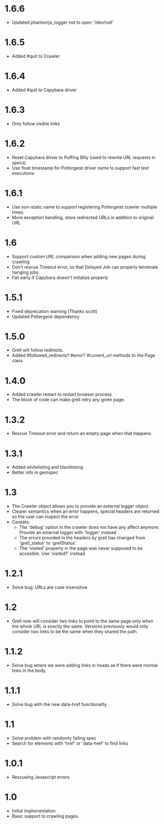 # 1.6.6
  * Updated phantomjs_logger not to open '/dev/null'

# 1.6.5
  * Added #quit to Crawler

# 1.6.4
  * Added #quit to Capybara driver

# 1.6.3
  * Only follow visible links

# 1.6.2
  * Reset Capybara driver to Puffing Billy (used to rewrite URL requests in specs)
  * Use float timestamp for Poltergeist driver name to support fast test executions

# 1.6.1
  * Use non-static name to support registering Poltergeist crawler multiple times
  * More exception handling, store redirected URLs in addition to original URL

# 1.6
  * Support custom URL comparison when adding new pages during crawling
  * Don't rescue Timeout error, so that Delayed Job can properly terminate hanging jobs
  * Fail early if Capybara doesn't initialize properly

# 1.5.1
  * Fixed deprecation warning (Thanks scott)
  * Updated Poltergeist dependency

# 1.5.0
  * Grell will follow redirects.
  * Added #followed_redirects? #error? #current_url methods to the Page class

# 1.4.0
  * Added crawler.restart to restart browser process
  * The block of code can make grell retry any given page.

# 1.3.2
  * Rescue Timeout error and return an empty page when that happens

# 1.3.1
  * Added whitelisting and blacklisting
  * Better info in gemspec

# 1.3
  * The Crawler object allows you to provide an external logger object.
  * Clearer semantics when an error happens, special headers are returned so the user can inspect the error
  * Caveats:
    - The 'debug' option in the crawler does not have any affect anymore. Provide an external logger with 'logger' instead
    - The errors provided in the headers by grell has changed from 'grell_status' to 'grellStatus'.
    - The 'visited' property in the page was never supposed to be accesible. Use 'visited?' instead.

# 1.2.1
  * Solve bug: URLs are case insensitive

# 1.2
  * Grell now will consider two links to point to the same page only when the whole URL is exactly the same.
    Versions previously would only consider two links to be the same when they shared the path.

# 1.1.2
  * Solve bug where we were adding links in heads as if there were normal links in the body

# 1.1.1
  * Solve bug with the new data-href functionality

# 1.1
  * Solve problem with randomly failing spec
  * Search for elements with 'href' or 'data-href' to find links

# 1.0.1
  * Rescueing Javascript errors

# 1.0
  * Initial implementation
  * Basic support to crawling pages.
